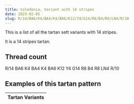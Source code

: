 ```yaml
---
title: Caledonia, Variant with 14 stripes
date: 2023-02-05
slug: R/14/BA6/K4/BA4/K4/BA6/K12/Y4/G14/R8/B4/R8/LN4/R/10
---
```

This is a list of all the tartan sett variants with 14 stripes.

It is a 14 stripes tartan.


## Thread count
R/14 BA6 K4 BA4 K4 BA6 K12 Y4 G14 R8 B4 R8 LN4 R/10

## Examples of this tartan pattern

| Tartan Variants |
|---------------|
